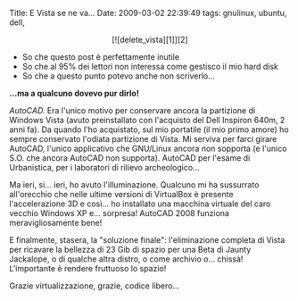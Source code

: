 Title: E Vista se ne va...
Date:  2009-03-02 22:39:49
tags: gnulinux, ubuntu, dell,

<center>[![delete_vista][1]][2]</center>


  * So che questo post è perfettamente inutile
  * So che al 95% dei lettori non interessa come gestisco il mio hard disk
  * So che a questo punto potevo anche non scriverlo...

**...ma a qualcuno dovevo pur dirlo!**


_AutoCAD._ Era l'unico motivo per conservare ancora la partizione di Windows
Vista (avuto preinstallato con l'acquisto del Dell Inspiron 640m, 2 anni fa).
Da quando l'ho acquistato, sul mio portatile (il mio primo amore) ho sempre
conservato l'odiata partizione di Vista. Mi serviva per farci girare AutoCAD,
l'unico applicativo che GNU/Linux ancora non sopporta (e l'unico S.O. che
ancora AutoCAD non supporta). AutoCAD per l'esame di Urbanistica, per i
laboratori di rilievo archeologico...


Ma ieri, si... ieri, ho avuto l'illuminazione. Qualcuno mi ha sussurrato
all'orecchio che nelle ultime versioni di VirtualBox è presente
l'accelerazione 3D e così... ho installato una macchina virtuale del caro
vecchio Windows XP e... sorpresa! AutoCAD 2008 funziona meravigliosamente
bene!


E finalmente, stasera, la "soluzione finale": l'eliminazione completa di Vista
per ricavare la bellezza di 23 Gib di spazio per una Beta di Jaunty Jackalope,
o di qualche altra distro, o come archivio o... chissà! L'importante è rendere
fruttuoso lo spazio!


Grazie virtualizzazione, grazie, codice libero...

   [1]: http://farm4.static.flickr.com/3572/3323344221_a9d54d4b30.jpg

   [2]: http://www.flickr.com/photos/leron/3323344221/

